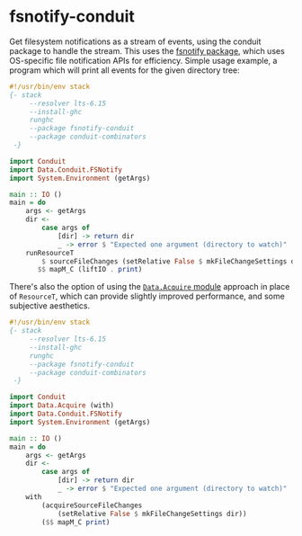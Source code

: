 # fsnotify-conduit

Get filesystem notifications as a stream of events, using the conduit
package to handle the stream. This uses the
[fsnotify package](https://www.stackage.org/package/fsnotify), which
uses OS-specific file notification APIs for efficiency. Simple usage
example, a program which will print all events for the given directory
tree:

``` haskell
#!/usr/bin/env stack
{- stack
     --resolver lts-6.15
     --install-ghc
     runghc
     --package fsnotify-conduit
     --package conduit-combinators
 -}

import Conduit
import Data.Conduit.FSNotify
import System.Environment (getArgs)

main :: IO ()
main = do
    args <- getArgs
    dir <-
        case args of
            [dir] -> return dir
            _ -> error $ "Expected one argument (directory to watch)"
    runResourceT
        $ sourceFileChanges (setRelative False $ mkFileChangeSettings dir)
       $$ mapM_C (liftIO . print)
```

There's also the option of using the
[`Data.Acquire` module](https://www.stackage.org/haddock/lts-6.16/resourcet-1.1.7.5/Data-Acquire.html)
approach in place of `ResourceT`, which can provide slightly improved
performance, and some subjective aesthetics.

```haskell
#!/usr/bin/env stack
{- stack
     --resolver lts-6.15
     --install-ghc
     runghc
     --package fsnotify-conduit
     --package conduit-combinators
 -}

import Conduit
import Data.Acquire (with)
import Data.Conduit.FSNotify
import System.Environment (getArgs)

main :: IO ()
main = do
    args <- getArgs
    dir <-
        case args of
            [dir] -> return dir
            _ -> error $ "Expected one argument (directory to watch)"
    with
        (acquireSourceFileChanges
            (setRelative False $ mkFileChangeSettings dir))
        ($$ mapM_C print)
```
